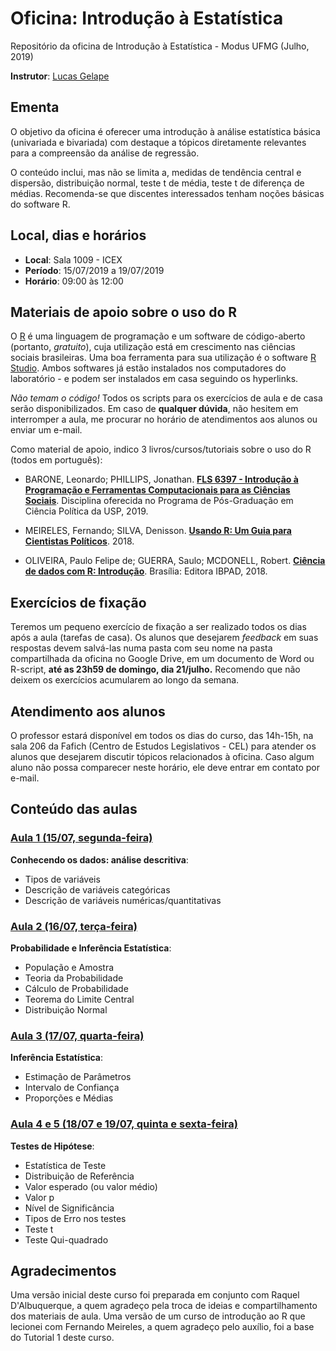 # Oficina: Introdução à Estatística

Repositório da oficina de Introdução à Estatística - Modus UFMG (Julho, 2019)

**Instrutor**: [Lucas Gelape](https://lgelape.github.io/)

## Ementa

O objetivo da oficina é oferecer uma introdução à análise estatística básica (univariada e bivariada) com destaque a tópicos diretamente relevantes para a compreensão da análise de regressão. 

O conteúdo inclui, mas não se limita a, medidas de tendência central e dispersão, distribuição normal, teste t de média, teste t de diferença de médias. Recomenda-se que discentes interessados tenham noções básicas do software R. 

## Local, dias e horários

* **Local**: Sala 1009 - ICEX
* **Período**: 15/07/2019 a 19/07/2019
* **Horário**: 09:00 às 12:00

## Materiais de apoio sobre o uso do R

O [R](https://cran.r-project.org/) é uma linguagem de programação e um software de código-aberto (portanto, *gratuito*), cuja utilização está em crescimento nas ciências sociais brasileiras. Uma boa ferramenta para sua utilização é o software [R Studio](https://www.rstudio.com/products/rstudio/download/). Ambos softwares já estão instalados nos computadores do laboratório - e podem ser instalados em casa seguindo os hyperlinks.

*Não temam o código!* Todos os scripts para os exercícios de aula e de casa serão disponibilizados. Em caso de **qualquer dúvida**, não hesitem em interromper a aula, me procurar no horário de atendimentos aos alunos ou enviar um e-mail.

Como material de apoio, indico 3 livros/cursos/tutoriais sobre o uso do R (todos em português):

* BARONE, Leonardo; PHILLIPS, Jonathan. [**FLS 6397 - Introdução à Programação e Ferramentas Computacionais para as Ciências Sociais**](https://github.com/JonnyPhillips/FLS6397_2019). Disciplina oferecida no Programa de Pós-Graduação em Ciência Política da USP, 2019.

* MEIRELES, Fernando; SILVA, Denisson. [**Usando R: Um Guia para Cientistas Políticos**](http://electionsbr.com/livro/). 2018.

* OLIVEIRA, Paulo Felipe de; GUERRA, Saulo; MCDONELL, Robert. [**Ciência de dados com R: Introdução**](https://cdr.ibpad.com.br/cdr-intro.pdf). Brasília: Editora IBPAD, 2018.

## Exercícios de fixação

Teremos um pequeno exercício de fixação a ser realizado todos os dias após a aula (tarefas de casa). Os alunos que desejarem *feedback* em suas respostas devem salvá-las numa pasta com seu nome na pasta compartilhada da oficina no Google Drive, em um documento de Word ou R-script, **até as 23h59 de domingo, dia 21/julho.** Recomendo que não deixem os exercícios acumularem ao longo da semana.

## Atendimento aos alunos

O professor estará disponível em todos os dias do curso, das 14h-15h, na sala 206 da Fafich (Centro de Estudos Legislativos - CEL) para atender os alunos que desejarem discutir tópicos relacionados à oficina. Caso algum aluno não possa comparecer neste horário, ele deve entrar em contato por e-mail.

## Conteúdo das aulas

### [Aula 1 (15/07, segunda-feira)](https://github.com/lgelape/modus_2019/blob/master/Aula1/Aula1.md)

**Conhecendo os dados: análise descritiva**:

* Tipos de variáveis
* Descrição de variáveis categóricas
* Descrição de variáveis numéricas/quantitativas

### [Aula 2 (16/07, terça-feira)](https://github.com/lgelape/modus_2019/blob/master/Aula2/Aula2.md)

**Probabilidade e Inferência Estatística**:

* População e Amostra
* Teoria da Probabilidade
* Cálculo de Probabilidade
* Teorema do Limite Central
* Distribuição Normal

### [Aula 3 (17/07, quarta-feira)](https://github.com/lgelape/modus_2019/blob/master/Aula3/Aula3.md)

**Inferência Estatística**:

* Estimação de Parâmetros
* Intervalo de Confiança
* Proporções e Médias

### [Aula 4 e 5 (18/07 e 19/07, quinta e sexta-feira)](https://github.com/lgelape/modus_2019/tree/master/Aulas4_5/Aulas4_5.md)

**Testes de Hipótese**:

* Estatística de Teste
* Distribuição de Referência
* Valor esperado (ou valor médio)
* Valor p
* Nível de Significância
* Tipos de Erro nos testes
* Teste t
* Teste Qui-quadrado

## Agradecimentos

Uma versão inicial deste curso foi preparada em conjunto com Raquel D'Albuquerque, a quem agradeço pela troca de ideias e compartilhamento dos materiais de aula. Uma versão de um curso de introdução ao R que lecionei com Fernando Meireles, a quem agradeço pelo auxílio, foi a base do Tutorial 1 deste curso.
